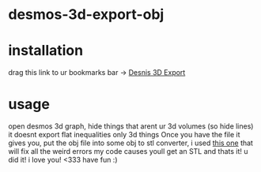# desmos-3d-export-obj

# installation 
drag this link to ur bookmarks bar -> <a href="javascript:void%20function(){var%20a=Math.hypot;chunks=(b,a)=%3EArray.from(Array(Math.ceil(b.length/a)),(c,d)=%3Eb.slice(d*a,d*a+a));let%20b=(b,c)=%3Ea(b[0]-c[0],b[1]-c[1],b[2]-c[2]),c=[],d=[],e={},f=0;for(let%20a,d=0;d%3CObject.values(Calc._calc.view.controller.grapher3d.webglLayer.surfaces).length;d++){if(a=Object.values(Calc._calc.view.controller.grapher3d.webglLayer.surfaces)[d],root=a.mesh.geometry,4==root.attributes.position.array.length/3)continue;let%20g=chunks([...root.attributes.position.array],3);c.push(...g),g.forEach((a,d)=%3E{c.forEach((c,g)=%3E{d+f==g||.01%3Eb(a,c)%26%26(e[d+f]=g)})}),f+=Object.values(Calc._calc.view.controller.grapher3d.webglLayer.surfaces)[d]%3F.mesh.geometry.attributes.position.array.length/3}let%20g=0;for(let%20a,b=0;b%3CObject.values(Calc._calc.view.controller.grapher3d.webglLayer.surfaces).length;b++){if(a=Object.values(Calc._calc.view.controller.grapher3d.webglLayer.surfaces)[b],root=a.mesh.geometry,4==root.attributes.position.array.length/3)continue;let%20c=chunks([...root.index.array],3).map(a=%3Ea.map(a=%3E{return%20e[a+g]%3Fe[a+g]:a+g}).map(a=%3Ea+1));d.push(...c),g+=Object.values(Calc._calc.view.controller.grapher3d.webglLayer.surfaces)[b]%3F.mesh.geometry.attributes.position.array.length/3}let%20h=``;h+=c.map(a=%3E%22v%20%22+a.join(%22%20%22)).join(%22\n%22),h+=%22\n%22,h+=d.map(a=%3E%22f%20%22+a.join(%22%20%22)).join(%22\n%22),h+=%22\n%22,function(a,b){var%20c=document.createElement(%22a%22);c.setAttribute(%22href%22,%22data:text/plain;charset=utf-8,%22+encodeURIComponent(b)),c.setAttribute(%22download%22,a),c.style.display=%22none%22,document.body.appendChild(c),c.click(),document.body.removeChild(c)}(%22desmos-graph.obj%22,h)}();">Desnis 3D Export</a>

# usage
open desmos 3d graph, hide things that arent ur 3d volumes (so hide lines)
it doesnt export flat inequalities only 3d things
Once you have the file it gives you, put the obj file into some obj to stl converter, i used [this one](https://anyconv.com/obj-to-stl-converter/)
that will fix all the weird errors my code causes
youll get an STL and thats it! u did it! i love you! <333 
have fun :)
